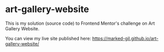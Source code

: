 # art-gallery-website

This is my solution (source code) to Frontend Mentor's challenge on Art Gallery Website.

You can view my live site published here: https://marked-gil.github.io/art-gallery-website/
